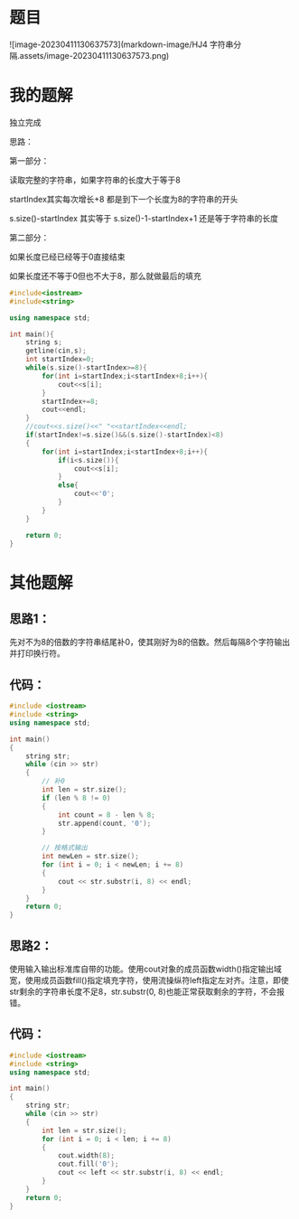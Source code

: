 # 题目

![image-20230411130637573](markdown-image/HJ4 字符串分隔.assets/image-20230411130637573.png)

# 我的题解

独立完成

思路：

第一部分：

读取完整的字符串，如果字符串的长度大于等于8

startIndex其实每次增长+8 都是到下一个长度为8的字符串的开头

s.size()-startIndex  其实等于 s.size()-1-startIndex+1  还是等于字符串的长度

第二部分：

如果长度已经已经等于0直接结束

如果长度还不等于0但也不大于8，那么就做最后的填充

```cpp
#include<iostream>
#include<string>

using namespace std;

int main(){
    string s;
    getline(cin,s);
    int startIndex=0;
    while(s.size()-startIndex>=8){
        for(int i=startIndex;i<startIndex+8;i++){
            cout<<s[i];
        }
        startIndex+=8;
        cout<<endl;
    }
    //cout<<s.size()<<" "<<startIndex<<endl;
    if(startIndex!=s.size()&&(s.size()-startIndex)<8)
    {
        for(int i=startIndex;i<startIndex+8;i++){
            if(i<s.size()){
                cout<<s[i];
            }
            else{
                cout<<'0';
            }
        }
    }

    return 0;
}
```





# 其他题解

## 思路1：

先对不为8的倍数的字符串结尾补0，使其刚好为8的倍数。然后每隔8个字符输出并打印换行符。

## 代码：

```cpp
#include <iostream>
#include <string>
using namespace std;

int main()
{
    string str;
    while (cin >> str)
    {
        // 补0
        int len = str.size();
        if (len % 8 != 0)
        {
            int count = 8 - len % 8;
            str.append(count, '0');
        }

        // 按格式输出
        int newLen = str.size();
        for (int i = 0; i < newLen; i += 8)
        {
            cout << str.substr(i, 8) << endl;
        }
    }
    return 0;
}
```

## 思路2：

使用输入输出标准库自带的功能。使用cout对象的成员函数width()指定输出域宽，使用成员函数fill()指定填充字符，使用流操纵符left指定左对齐。注意，即使str剩余的字符串长度不足8，str.substr(0, 8)也能正常获取剩余的字符，不会报错。

## 代码：

```cpp
#include <iostream>
#include <string>
using namespace std;

int main()
{
    string str;
    while (cin >> str)
    {
        int len = str.size();
        for (int i = 0; i < len; i += 8)
        {
            cout.width(8);
            cout.fill('0');
            cout << left << str.substr(i, 8) << endl;
        }
    }
    return 0;
}
```